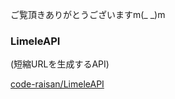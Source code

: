 ご覧頂きありがとうございますm(_ _)m

### LimeleAPI
(短縮URLを生成するAPI)

[code-raisan/LimeleAPI](https://github.com/code-raisan/LimeleAPI)
